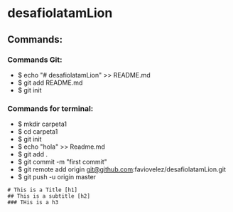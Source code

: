 # desafiolatamLion

## Commands:

### Commands Git:
* $ echo "# desafiolatamLion" >> README.md
* $ git add README.md
* $ git init

### Commands for terminal:

* $ mkdir carpeta1
* $ cd carpeta1
* $ git init
* $ echo "hola" >> Readme.md
* $ git add .
* $ git commit -m "first commit"
* $ git remote add origin git@github.com:faviovelez/desafiolatamLion.git
* $ git push -u origin master

```
# This is a Title [h1]
## This is a subtitle [h2]
### THis is a h3
```
